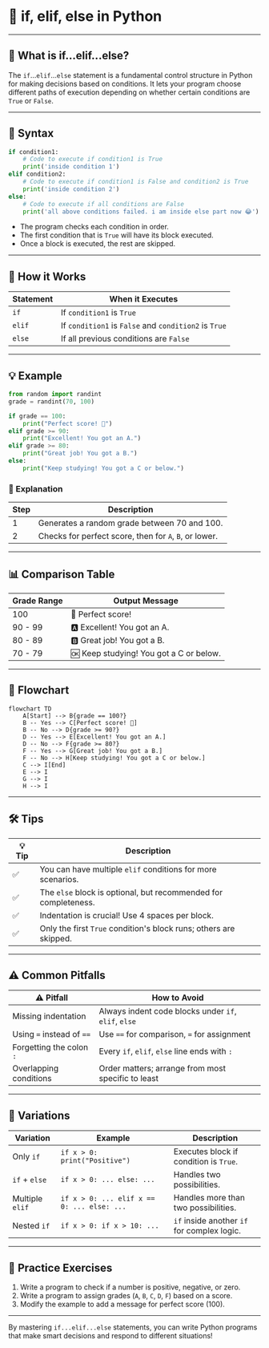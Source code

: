 # 🧠 if, elif, else in Python

---

## 🔎 What is if...elif...else?

The `if`...`elif`...`else` statement is a fundamental control structure in Python for making decisions based on conditions. It lets your program choose different paths of execution depending on whether certain conditions are `True` or `False`.

---

## 📝 Syntax

```python
if condition1:
    # Code to execute if condition1 is True
    print('inside condition 1')
elif condition2:
    # Code to execute if condition1 is False and condition2 is True
    print('inside condition 2')
else:
    # Code to execute if all conditions are False
    print('all above conditions failed. i am inside else part now 😂')
```

- The program checks each condition in order.
- The first condition that is `True` will have its block executed.
- Once a block is executed, the rest are skipped.

---

## 🔬 How it Works

| Statement   | When it Executes                                      |
|-------------|------------------------------------------------------|
| `if`        | If `condition1` is `True`                            |
| `elif`      | If `condition1` is `False` and `condition2` is `True`|
| `else`      | If all previous conditions are `False`                |

---

## 💡 Example

```python
from random import randint
grade = randint(70, 100)

if grade == 100:
    print("Perfect score! 🎉")
elif grade >= 90:
    print("Excellent! You got an A.")
elif grade >= 80:
    print("Great job! You got a B.")
else:
    print("Keep studying! You got a C or below.")
```

### 📝 Explanation

| Step | Description |
|------|-------------|
| 1    | Generates a random grade between 70 and 100. |
| 2    | Checks for perfect score, then for `A`, `B`, or lower. |

---

## 📊 Comparison Table

| Grade Range | Output Message                              |
|-------------|---------------------------------------------|
| 100         | 🎉 Perfect score!                           |
| 90 - 99     | 🅰️ Excellent! You got an A.                |
| 80 - 89     | 🅱️ Great job! You got a B.                 |
| 70 - 79     | 🆗 Keep studying! You got a C or below.     |

---

## 🌳 Flowchart

```mermaid
flowchart TD
    A[Start] --> B{grade == 100?}
    B -- Yes --> C[Perfect score! 🎉]
    B -- No --> D{grade >= 90?}
    D -- Yes --> E[Excellent! You got an A.]
    D -- No --> F{grade >= 80?}
    F -- Yes --> G[Great job! You got a B.]
    F -- No --> H[Keep studying! You got a C or below.]
    C --> I[End]
    E --> I
    G --> I
    H --> I
```

---

## 🛠️ Tips

| 💡 Tip | Description |
|--------|-------------|
| ✅     | You can have multiple `elif` conditions for more scenarios. |
| ✅     | The `else` block is optional, but recommended for completeness. |
| ✅     | Indentation is crucial! Use 4 spaces per block. |
| ✅     | Only the first `True` condition's block runs; others are skipped. |

---

## ⚠️ Common Pitfalls

| ⚠️ Pitfall                 | How to Avoid                                      |
|---------------------------|---------------------------------------------------|
| Missing indentation       | Always indent code blocks under `if`, `elif`, `else` |
| Using `=` instead of `==` | Use `==` for comparison, `=` for assignment       |
| Forgetting the colon `:`  | Every `if`, `elif`, `else` line ends with `:`     |
| Overlapping conditions    | Order matters; arrange from most specific to least|

---

## 🔀 Variations

| Variation         | Example                                   | Description                                 |
|-------------------|-------------------------------------------|---------------------------------------------|
| Only `if`         | `if x > 0: print("Positive")`             | Executes block if condition is `True`.      |
| `if` + `else`     | `if x > 0: ... else: ...`                 | Handles two possibilities.                  |
| Multiple `elif`   | `if x > 0: ... elif x == 0: ... else: ...`| Handles more than two possibilities.        |
| Nested `if`       | `if x > 0: if x > 10: ...`                | `if` inside another `if` for complex logic. |

---

## 🧪 Practice Exercises

1. Write a program to check if a number is positive, negative, or zero.
2. Write a program to assign grades (`A`, `B`, `C`, `D`, `F`) based on a score.
3. Modify the example to add a message for perfect score (100).

---

By mastering `if...elif...else` statements, you can write Python programs that make smart decisions and respond to different situations!